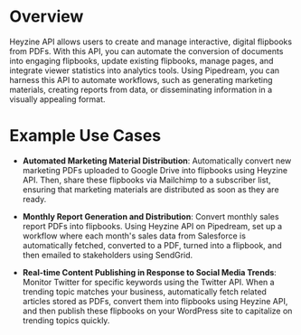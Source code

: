 # Overview

Heyzine API allows users to create and manage interactive, digital flipbooks from PDFs. With this API, you can automate the conversion of documents into engaging flipbooks, update existing flipbooks, manage pages, and integrate viewer statistics into analytics tools. Using Pipedream, you can harness this API to automate workflows, such as generating marketing materials, creating reports from data, or disseminating information in a visually appealing format.

# Example Use Cases

- **Automated Marketing Material Distribution**:
  Automatically convert new marketing PDFs uploaded to Google Drive into flipbooks using Heyzine API. Then, share these flipbooks via Mailchimp to a subscriber list, ensuring that marketing materials are distributed as soon as they are ready.

- **Monthly Report Generation and Distribution**:
  Convert monthly sales report PDFs into flipbooks. Using Heyzine API on Pipedream, set up a workflow where each month's sales data from Salesforce is automatically fetched, converted to a PDF, turned into a flipbook, and then emailed to stakeholders using SendGrid.

- **Real-time Content Publishing in Response to Social Media Trends**:
  Monitor Twitter for specific keywords using the Twitter API. When a trending topic matches your business, automatically fetch related articles stored as PDFs, convert them into flipbooks using Heyzine API, and then publish these flipbooks on your WordPress site to capitalize on trending topics quickly.
